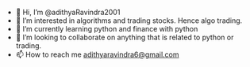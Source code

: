 - 👋 Hi, I’m @adithyaRavindra2001
- 👀 I’m interested in algorithms and trading stocks. Hence algo trading.
- 🌱 I’m currently learning python and finance with python
- 💞️ I’m looking to collaborate on anything that is related to python or trading.
- 📫 How to reach me adithyaravindra6@gmail.com

<!---
adithyaRavindra2001/adithyaRavindra2001 is a ✨ special ✨ repository because its `README.md` (this file) appears on your GitHub profile.
You can click the Preview link to take a look at your changes.
--->
